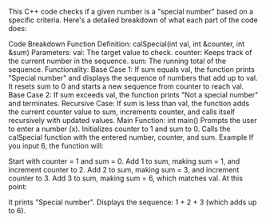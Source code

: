 This C++ code checks if a given number is a "special number" based on a specific criteria. Here's a detailed breakdown of what each part of the code does:

Code Breakdown
Function Definition: calSpecial(int val, int &counter, int &sum)
Parameters:
val: The target value to check.
counter: Keeps track of the current number in the sequence.
sum: The running total of the sequence.
Functionality:
Base Case 1: If sum equals val, the function prints "Special number" and displays the sequence of numbers that add up to val.
It resets sum to 0 and starts a new sequence from counter to reach val.
Base Case 2: If sum exceeds val, the function prints "Not a special number" and terminates.
Recursive Case: If sum is less than val, the function adds the current counter value to sum, increments counter, and calls itself recursively with updated values.
Main Function: int main()
Prompts the user to enter a number (x).
Initializes counter to 1 and sum to 0.
Calls the calSpecial function with the entered number, counter, and sum.
Example
If you input 6, the function will:

Start with counter = 1 and sum = 0.
Add 1 to sum, making sum = 1, and increment counter to 2.
Add 2 to sum, making sum = 3, and increment counter to 3.
Add 3 to sum, making sum = 6, which matches val.
At this point:

It prints "Special number".
Displays the sequence: 1 + 2 + 3 (which adds up to 6).
